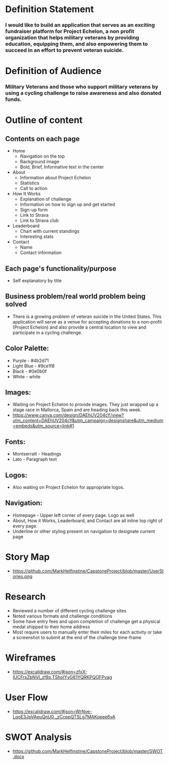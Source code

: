 # Definition Statement

### I would like to build an application that serves as an exciting fundraiser platform for Project Echelon, a non profit organization that helps military veterans by providing education, equipping them, and also enpowering them to succeed in an effort to prevent veteran suicide.

# Definition of Audience

### Military Veterans and those who support military veterans by using a cycling challenge to raise awareness and also donated funds.

# Outline of content

## Contents on each page
- Home
    - Navigation on the top
    - Background image
    - Bold, Brief, Informative text in the center
- About
    - Information about Project Echelon
    - Statistics
    - Call to action
- How It Works
    - Explanation of challenge
    - Information on how to sign up and get started
    - Sign-up form
    - Link to Strava
    - Link to Strava club
- Leaderboard
    - Chart with current standings
    - Interesting stats
- Contact
    - Name
    - Contact information

## Each page's functionality/purpose
- Self explanatory by title
## Business problem/real world problem being solved
- There is a growing problem of veteran suicide in the United States. This application will serve as a venue for accepting donations to a non-profit (Project Echelon) and also provide a central location to view and participate in a cycling challenge.
## Color Palette:
- Purple - #4b2d71
- Light Blue - #9ce1f8
- Black - #0e0b0f
- White - white
## Images:
- Waiting on Project Echelon to provide images. They just wrapped up a stage race in Mallorca, Spain and are heading back this week.
- https://www.canva.com/design/DAEhUV204cY/view?utm_content=DAEhUV204cY&utm_campaign=designshare&utm_medium=embeds&utm_source=link#1
## Fonts:
- Montserratt - Headings
- Lato - Paragraph text
## Logos:
- Also waiting on Project Echelon for appropriate logos.
## Navigation:
- Homepage - Upper left corner of every page. Logo as well
- About, How it Works, Leaderboard, and Contact are all inline top right of every page.
- Underline or other styling present on navigation to designate current page
# Story Map
- https://github.com/MarkHelfinstine/CapstoneProject/blob/master/UserStories.png
# Research
- Reviewed a number of different cycling challenge sites
- Noted various formats and challenge conditions
- Some have entry fees and upon completion of challenge get a physical medal shipped to their home address
- Most require users to manually enter their miles for each activity or take a screenshot to submit at the end of the challenge time-frame
# Wireframes
- https://excalidraw.com/#json=zfxX-IUCFrsZbNVI_zf8s,TShoIYyG61YQRKPQOFPvag
# User Flow
- https://excalidraw.com/#json=WrNve-LqoE3JpVAeuQnU0,_zCcppQTSLg7MAKoeee6yA
# SWOT Analysis
- https://github.com/MarkHelfinstine/CapstoneProject/blob/master/SWOT.docx
